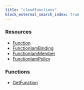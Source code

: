 ```yaml
---
title: "cloudfunctions"
block_external_search_index: true
---
```


<!-- WARNING: this file was generated by Pulumi Docs Generator. -->
<!-- Do not edit by hand unless you're certain you know what you are doing! -->

<style>
  table td p { margin-top: 0; margin-bottom: 0; }
</style>

<h3>Resources</h3>
<ul class="api">
    <li><a href="function"><span class="symbol resource"></span>Function</a></li>
    <li><a href="functioniambinding"><span class="symbol resource"></span>FunctionIamBinding</a></li>
    <li><a href="functioniammember"><span class="symbol resource"></span>FunctionIamMember</a></li>
    <li><a href="functioniampolicy"><span class="symbol resource"></span>FunctionIamPolicy</a></li>
</ul>

<h3>Functions</h3>
<ul class="api">
    <li><a href="getfunction"><span class="symbol datasource"></span>GetFunction</a></li>
</ul>

